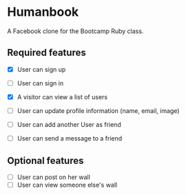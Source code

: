 # Humanbook

A Facebook clone for the Bootcamp Ruby class.


## Required features

- [x] User can sign up
- [ ] User can sign in
- [x] A visitor can view a list of users
- [ ] User can update profile information (name, email, image)
- [ ] User can add another User as friend
- [ ] User can send a message to a friend


## Optional features

- [ ] User can post on her wall
- [ ] User can view someone else's wall
